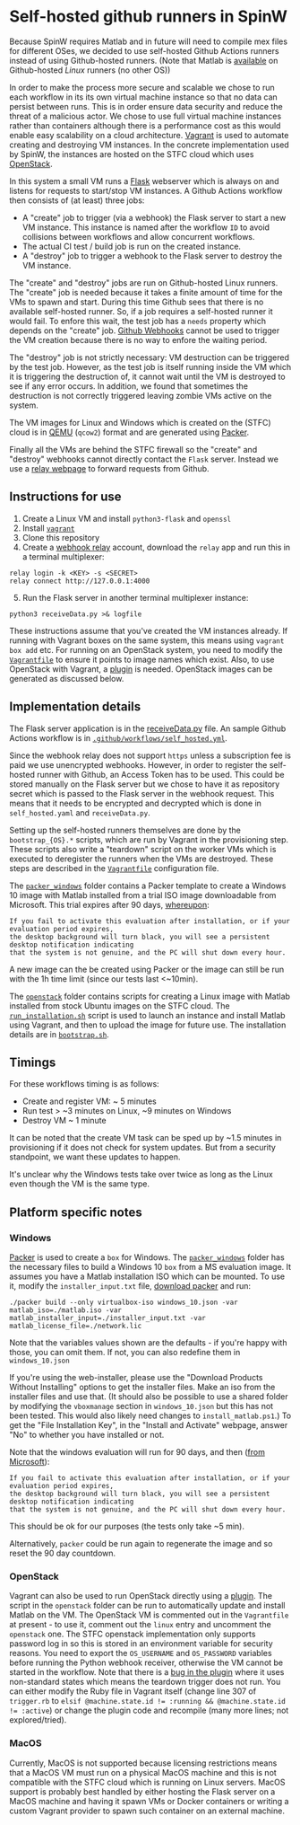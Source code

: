 # Self-hosted github runners in SpinW

Because SpinW requires Matlab and in future will need to compile mex files for different OSes,
we decided to use self-hosted Github Actions runners instead of using Github-hosted runners.
(Note that Matlab is [available](https://github.com/matlab-actions/overview)
on Github-hosted *Linux* runners (no other OS))

In order to make the process more secure and scalable we chose to run each workflow in its
its own virtual machine instance so that no data can persist between runs.
This is in order ensure data security and reduce the threat of a malicious actor.
We chose to use full virtual machine instances rather than containers although there is
a performance cost as this would enable easy scalability on a cloud architecture.
[Vagrant](https://www.vagrantup.com/) is used to automate creating and destroying VM instances.
In the concrete implementation used by SpinW, the instances are hosted on the STFC cloud
which uses [OpenStack](https://www.openstack.org/).

In this system a small VM runs a [Flask](https://pythonbasics.org/what-is-flask-python/) webserver
which is always on and listens for requests to start/stop VM instances.
A Github Actions workflow then consists of (at least) three jobs:

 - A "create" job to trigger (via a webhook) the Flask server to start a new VM instance.
   This instance is named after the workflow `ID` to avoid collisions between workflows
   and allow concurrent workflows.
 - The actual CI test / build job is run on the created instance.
 - A "destroy" job to trigger a webhook to the Flask server to destroy the VM instance.

The "create" and "destroy" jobs are run on Github-hosted Linux runners.
The "create" job is needed because it takes a finite amount of time for the VMs to spawn and start.
During this time Github sees that there is no available self-hosted runner.
So, if a job requires a self-hosted runner it would fail.
To enfore this wait, the test job has a `needs` property which depends on the "create" job.
[Github Webhooks](https://docs.github.com/en/developers/webhooks-and-events/webhooks)
cannot be used to trigger the VM creation because there is no way to enfore the waiting period.

The "destroy" job is not strictly necessary: VM destruction can be triggered by the test job.
However, as the test job is itself running inside the VM which it is triggering the destruction of,
it cannot wait until the VM is destroyed to see if any error occurs.
In addition, we found that sometimes the destruction is not correctly triggered leaving zombie
VMs active on the system.

The VM images for Linux and Windows which is created on the (STFC) cloud is in 
[QEMU](https://www.qemu.org/) (`qcow2`) format and are generated using
[Packer](https://www.packer.io/).

Finally all the VMs are behind the STFC firewall so the "create" and "destroy" webhooks
cannot directly contact the `Flask` server.
Instead we use a [relay webpage](https://webhookrelay.com/) to forward requests from Github.


## Instructions for use

1. Create a Linux VM and install `python3-flask` and `openssl`
2. Install [`vagrant`](https://www.vagrantup.com/)
3. Clone this repository
4. Create a [webhook relay](https://webhookrelay.com/) account, download the `relay` app
   and run this in a terminal multiplexer:
```
relay login -k <KEY> -s <SECRET>
relay connect http://127.0.0.1:4000
```
5. Run the Flask server in another terminal multiplexer instance:
```
python3 receiveData.py >& logfile
```

These instructions assume that you've created the VM instances already.
If running with Vagrant boxes on the same system, this means using `vagrant box add` etc.
For running on an OpenStack system, you need to modify the [`Vagrantfile`](Vagrantfile)
to ensure it points to image names which exist.
Also, to use OpenStack with Vagrant,
a [plugin](https://github.com/ggiamarchi/vagrant-openstack-provider) is needed.
OpenStack images can be generated as discussed below.


## Implementation details

The Flask server application is in the [receiveData.py](receiveData.py) file.
An sample Github Actions workflow is in [`.github/workflows/self_hosted.yml`](.github/workflows/self_hosted.yml).

Since the webhook relay does not support `https` unless a subscription fee is paid we use unencrypted webhooks.
However, in order to register the self-hosted runner with Github, an Access Token has to be used.
This could be stored manually on the Flask server but we chose to have it as repository secret
which is passed to the Flask server in the webhook request.
This means that it needs to be encrypted and decrypted which is done in `self_hosted.yaml` and `receiveData.py`.

Setting up the self-hosted runners themselves are done by the `bootstrap_{OS}.*` scripts,
which are run by Vagrant in the provisioning step.
These scripts also write a "teardown" script on the worker VMs which is executed to deregister the runners
when the VMs are destroyed.
These steps are described in the [`Vagrantfile`](Vagrantfile) configuration file.

The [`packer_windows`](packer_windows) folder contains a Packer template to create a Windows 10 image
with Matlab installed from a trial ISO image downloadable from Microsoft.
This trial expires after 90 days, [whereupon](https://www.microsoft.com/en-gb/evalcenter/evaluate-windows-10-enterprise):

```
If you fail to activate this evaluation after installation, or if your evaluation period expires,
the desktop background will turn black, you will see a persistent desktop notification indicating
that the system is not genuine, and the PC will shut down every hour.
```

A new image can the be created using Packer or the image can still be run with the 1h time limit
(since our tests last <~10min).

The [`openstack`](openstack) folder contains scripts for creating a Linux image with Matlab installed from
stock Ubuntu images on the STFC cloud.
The [`run_installation.sh`](openstack/run_installation.sh) script is used to launch an instance
and install Matlab using Vagrant, and then to upload the image for future use.
The installation details are in [`bootstrap.sh`](openstack/bootstrap.sh).


## Timings

For these workflows timing is as follows:

- Create and register VM: ~ 5 minutes
- Run test > ~3 minutes on Linux, ~9 minutes on Windows
- Destroy VM ~ 1 minute

It can be noted that the create VM task can be sped up by ~1.5 minutes in provisioning
if it does not check for system updates.
But from a security standpoint, we want these updates to happen.

It's unclear why the Windows tests take over twice as long as the Linux even though the VM is the same type.


## Platform specific notes


### Windows

[Packer](https://www.packer.io/docs/builders/vagrant) is used to create a `box` for Windows.
The [`packer_windows`](packer_windows) folder has the necessary files to build a Windows 10 `box` from a MS evaluation image.
It assumes you have a Matlab installation ISO which can be mounted.
To use it, modify the `installer_input.txt` file, [download packer](https://www.packer.io/downloads) and run:

```
./packer build --only virtualbox-iso windows_10.json -var matlab_iso=./matlab.iso -var matlab_installer_input=./installer_input.txt -var matlab_license_file=./network.lic
```

Note that the variables values shown are the defaults - if you're happy with those, you can omit them.
If not, you can also redefine them in `windows_10.json`

If you're using the web-installer, please use the "Download Products Without Installing" options to get the installer files.
Make an iso from the installer files and use that. 
(It should also be possible to use a shared folder by modifying the `vboxmanage` section in `windows_10.json` but this has not been tested.
This would also likely need changes to `install_matlab.ps1`.)
To get the "File Installation Key", in the "Install and Activate" webpage, answer "No" to whether you have installed or not.

Note that the windows evaluation will run for 90 days, and then ([from Microsoft](https://www.microsoft.com/en-gb/evalcenter/evaluate-windows-10-enterprise)):

```
If you fail to activate this evaluation after installation, or if your evaluation period expires,
the desktop background will turn black, you will see a persistent desktop notification indicating
that the system is not genuine, and the PC will shut down every hour.
```

This should be ok for our purposes (the tests only take ~5 min).

Alternatively, `packer` could be run again to regenerate the image and so reset the 90 day countdown.


### OpenStack

Vagrant can also be used to run OpenStack directly using a [plugin](https://github.com/ggiamarchi/vagrant-openstack-provider).
The script in the `openstack` folder can be run to automatically update and install Matlab on the VM.
The OpenStack VM is commented out in the `Vagrantfile` at present - to use it, comment out the `linux` entry and uncomment the `openstack` one.
The STFC openstack implementation only supports password log in so this is stored in an environment variable for security reasons.
You need to export the `OS_USERNAME` and `OS_PASSWORD` variables before running the Python webhook receiver, otherwise the VM cannot be started in the workflow.
Note that there is a [bug in the plugin](https://github.com/ggiamarchi/vagrant-openstack-provider/issues/387)
where it uses non-standard states which means the teardown trigger does not run. You can either modify the Ruby file in Vagrant itself
(change line 307 of `trigger.rb` to `elsif @machine.state.id != :running && @machine.state.id != :active`)
or change the plugin code and recompile (many more lines; not explored/tried).


### MacOS

Currently, MacOS is not supported because licensing restrictions means that a MacOS VM must run on a physical MacOS machine
and this is not compatible with the STFC cloud which is running on Linux servers.
MacOS support is probably best handled by either hosting the Flask server on a MacOS machine
and having it spawn VMs or Docker containers or writing a custom Vagrant provider to spawn such container on an external machine.
